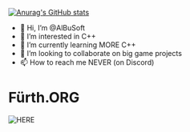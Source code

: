 [![Anurag's GitHub stats](https://github-readme-stats.vercel.app/api?username=AlBuSoft)](https://github.com/anuraghazra/github-readme-stats)

- 👋 Hi, I’m @AlBuSoft
- 👀 I’m interested in C++
- 🌱 I’m currently learning MORE C++
- 💞️ I’m looking to collaborate on big game projects
- 📫 How to reach me NEVER (on Discord)

# Fürth.ORG
![HERE](https://fürth.org/)

<!---
AlBuSoft/AlBuSoft is a ✨ special ✨ repository because its `README.md` (this file) appears on your GitHub profile.
You can click the Preview link to take a look at your changes.
--->
